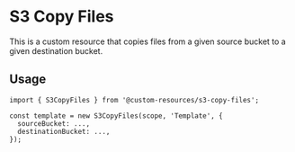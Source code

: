 # S3 Copy Files

This is a custom resource that copies files from a given source bucket to a given destination bucket.

## Usage

    import { S3CopyFiles } from '@custom-resources/s3-copy-files';

    const template = new S3CopyFiles(scope, 'Template', {
      sourceBucket: ...,
      destinationBucket: ...,
    });
